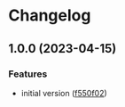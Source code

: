 # Changelog

## 1.0.0 (2023-04-15)


### Features

* initial version ([f550f02](https://github.com/Cloudbourn/scheduler-sdk/commit/f550f0212725b58979d232300f25cdf6be110a90))
